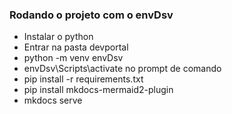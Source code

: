 ### Rodando o projeto com o envDsv
- Instalar o python
- Entrar na pasta devportal
- python -m venv envDsv
- envDsv\Scripts\activate no prompt de comando
- pip install -r requirements.txt
- pip install mkdocs-mermaid2-plugin
- mkdocs serve
